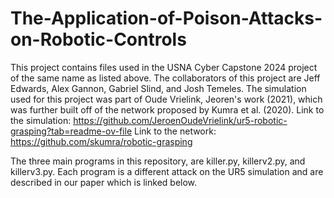 # The-Application-of-Poison-Attacks-on-Robotic-Controls

This project contains files used in the USNA Cyber Capstone 2024 project of the same name as listed above. The collaborators of this project are Jeff Edwards, Alex Gannon, Gabriel Slind, and Josh Temeles. The simulation used for this project was part of Oude Vrielink, Jeoren's work (2021), which was further built off of the network proposed by Kumra et al. (2020). 
Link to the simulation: https://github.com/JeroenOudeVrielink/ur5-robotic-grasping?tab=readme-ov-file
Link to the network: https://github.com/skumra/robotic-grasping

The three main programs in this repository, are killer.py, killerv2.py, and killerv3.py. Each program is a different attack on the UR5 simulation and are described in our paper which is linked below.
